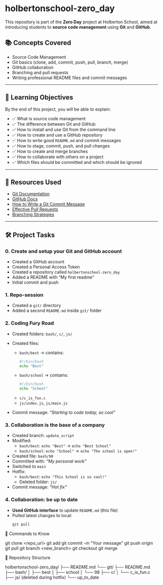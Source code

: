 # holbertonschool-zero_day

This repository is part of the **Zero Day** project at Holberton School, aimed at introducing students to **source code management** using **Git** and **GitHub**.

## 📚 Concepts Covered

- Source Code Management
- Git basics (clone, add, commit, push, pull, branch, merge)
- GitHub collaboration
- Branching and pull requests
- Writing professional README files and commit messages

---

## 🎯 Learning Objectives

By the end of this project, you will be able to explain:

- ✅ What is source code management
- ✅ The difference between Git and GitHub
- ✅ How to install and use Git from the command line
- ✅ How to create and use a GitHub repository
- ✅ How to write good `README.md` and commit messages
- ✅ How to stage, commit, push, and pull changes
- ✅ How to create and merge branches
- ✅ How to collaborate with others on a project
- ✅ Which files should be committed and which should be ignored

---

## 🧠 Resources Used

- [Git Documentation](https://git-scm.com/doc)
- [GitHub Docs](https://docs.github.com/)
- [How to Write a Git Commit Message](https://cbea.ms/git-commit/)
- [Effective Pull Requests](https://google.github.io/eng-practices/review/reviewer/)
- [Branching Strategies](https://www.atlassian.com/git/tutorials/comparing-workflows)

---

## 🛠️ Project Tasks

### 0. Create and setup your Git and GitHub account

- Created a GitHub account
- Created a Personal Access Token
- Created a repository called `holbertonschool-zero_day`
- Added a README with “My first readme”
- Initial commit and push

### 1. Repo-session

- Created a `git/` directory
- Added a second `README.md` inside `git/` folder

### 2. Coding Fury Road

- Created folders: `bash/`, `c/`, `js/`
- Created files:
  - `bash/best` → contains:  
    ```bash
    #!/bin/bash
    echo "Best"
    ```
  - `bash/school` → contains:  
    ```bash
    #!/bin/bash
    echo "School"
    ```
  - `c/c_is_fun.c`
  - `js/index.js`, `js/main.js`

- Commit message: _“Starting to code today, so cool”_

### 3. Collaboration is the base of a company

- Created branch: `update_script`
- Modified:
  - `bash/best`: `echo "Best"` → `echo "Best School"`
  - `bash/school`: `echo "School"` → `echo "The school is open!"`
- Created file: `bash/98`
- Committed with: _“My personal work”_
- Switched to `main`
- Hotfix:
  - `bash/best`: `echo "This School is so cool!"`
  - Deleted folder: `js/`
- Commit message: _“Hot fix”_

### 4. Collaboration: be up to date

- **Used GitHub interface** to update `README.md` (this file)
- Pulled latest changes to local:
  ```bash
  git pull

🧪 Commands to Know

git clone <repo_url>
git add <file>
git commit -m "Your message"
git push origin <branch>
git pull
git branch <new_branch>
git checkout <branch>
git merge <branch>

📂 Repository Structure

holbertonschool-zero_day/
├── README.md
└── git/
    ├── README.md
    ├── bash/
    │   ├── best
    │   ├── school
    │   └── 98
    ├── c/
    │   └── c_is_fun.c
    ├── js/              (deleted during hotfix)
    └── up_to_date
